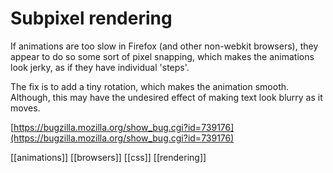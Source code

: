 # Subpixel rendering

If animations are too slow in Firefox (and other non-webkit browsers), they appear to do so some sort of pixel snapping, which makes the animations look jerky, as if they have individual 'steps'.

The fix is to add a tiny rotation, which makes the animation smooth. Although, this may have the undesired effect of making text look blurry as it moves.

[https://bugzilla.mozilla.org/show_bug.cgi?id=739176](https://bugzilla.mozilla.org/show_bug.cgi?id=739176)

[[animations]]
[[browsers]]
[[css]]
[[rendering]]
